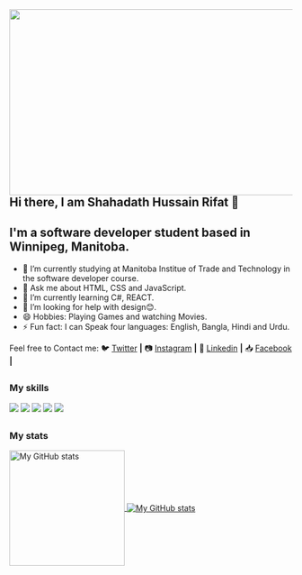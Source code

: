 <img src = https://user-images.githubusercontent.com/124025788/221348268-70b3482b-845f-459a-8ccb-ac4abafa09c3.png width=530px height=330px align=right>


## Hi there, I am Shahadath Hussain Rifat 👋

## I'm a software developer student based in Winnipeg, Manitoba.


- 🔭 I’m currently studying at Manitoba Institue of Trade and Technology in the software developer course.
- 💬 Ask me about HTML, CSS and JavaScript.
- 🌱 I’m currently learning C#, REACT.
- 🤔 I’m looking for help with design😊.
- 😄 Hobbies: Playing Games and watching Movies.
- ⚡ Fun fact: I can Speak four languages: English, Bangla, Hindi and Urdu.

 Feel free to Contact me: 
🐦 [Twitter] **|** 
📷 [Instagram] **|** 
👔 [Linkedin] **|**
📥 [Facebook] **|**


[Twitter]: https://twitter.com/RifatShahadath
[instagram]: https://www.instagram.com/rifat.sh_27
[linkedin]: https://www.linkedin.com/in/shahadath-hussain-rifat-ab1566267
[Facebook]: https://www.facebook.com/profile.php?id=100008832661437

##

### My skills

![](https://img.shields.io/badge/web-html-informational?style=for-the-badge&logo=html5&logoColor=white&color=51be8d)
![](https://img.shields.io/badge/web-css-informational?style=for-the-badge&logo=css3&logoColor=white&color=51be8d)
![](https://img.shields.io/badge/code-javascript-informational?style=for-the-badge&logo=javascript&logoColor=white&color=51be8d)
![](https://img.shields.io/badge/code-python-informational?style=for-the-badge&logo=python&logoColor=white&color=51be8d)
![](https://img.shields.io/badge/code-c-informational?style=for-the-badge&logo=c&logoColor=white&color=51be8d)

##

### My stats

<a href="https://github.com/Shahadath-Rifat">
  <img height="205px" align="center" src="https://github-readme-stats.vercel.app/api?username=Shahadath-Rifat&theme=vue&show_icons=true" alt="My GitHub stats" />
</a>
<a href="https://github.com/Shahadath-Rifat">
  <img align="center" src="https://github-readme-stats.vercel.app/api/top-langs/?username=Shahadath-Rifat&theme=vue&hide=Ruby&show_icons=true&langs_count=3" alt="My 
  GitHub stats"/>
</a>
